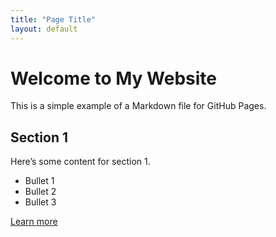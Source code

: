 ```yaml
---
title: "Page Title"
layout: default
---
```


# Welcome to My Website

This is a simple example of a Markdown file for GitHub Pages.

## Section 1

Here’s some content for section 1.

- Bullet 1
- Bullet 2
- Bullet 3

[Learn more](https://example.com)